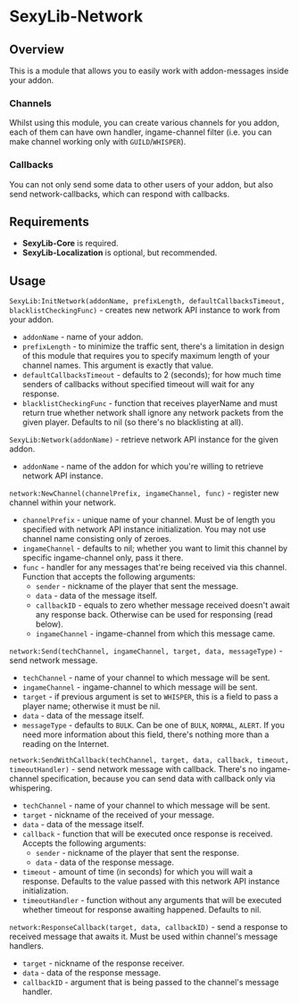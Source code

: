 # SexyLib-Network

## Overview
This is a module that allows you to easily work with addon-messages inside your addon.

### Channels
Whilst using this module, you can create various channels for you addon, each of them can have own handler, ingame-channel filter (i.e. you can make channel working only with `GUILD`/`WHISPER`).

### Callbacks
You can not only send some data to other users of your addon, but also send network-callbacks, which can respond with callbacks.

## Requirements
- **SexyLib-Core** is required.
- **SexyLib-Localization** is optional, but recommended.

## Usage

`SexyLib:InitNetwork(addonName, prefixLength, defaultCallbacksTimeout, blacklistCheckingFunc)` - creates new network API instance to work from your addon.
- `addonName` - name of your addon.
- `prefixLength` - to minimize the traffic sent, there's a limitation in design of this module that requires you to specify maximum length of your channel names. This argument is exactly that value.
- `defaultCallbacksTimeout` - defaults to 2 (seconds); for how much time senders of callbacks without specified timeout will wait for any response.
- `blacklistCheckingFunc` - function that receives playerName and must return true whether network shall ignore any network packets from the given player. Defaults to nil (so there's no blacklisting at all).

`SexyLib:Network(addonName)` - retrieve network API instance for the given addon.
- `addonName` - name of the addon for which you're willing to retrieve network API instance.

`network:NewChannel(channelPrefix, ingameChannel, func)` - register new channel within your network.
- `channelPrefix` - unique name of your channel. Must be of length you specified with network API instance initialization. You may not use channel name consisting only of zeroes.
- `ingameChannel` - defaults to nil; whether you want to limit this channel by specific ingame-channel only, pass it there.
- `func` - handler for any messages that're being received via this channel. Function that accepts the following arguments:
  - `sender` - nickname of the player that sent the message.
  - `data` - data of the message itself.
  - `callbackID` - equals to zero whether message received doesn't await any response back. Otherwise can be used for responsing (read below).
  - `ingameChannel` - ingame-channel from which this message came.

`network:Send(techChannel, ingameChannel, target, data, messageType)` - send network message.
- `techChannel` - name of your channel to which message will be sent.
- `ingameChannel` - ingame-channel to which message will be sent.
- `target` - if previous argument is set to `WHISPER`, this is a field to pass a player name; otherwise it must be nil.
- `data` - data of the message itself.
- `messageType` - defaults to `BULK`. Can be one of `BULK`, `NORMAL`, `ALERT`. If you need more information about this field, there's nothing more than a reading on the Internet.

`network:SendWithCallback(techChannel, target, data, callback, timeout, timeoutHandler)` - send network message with callback. There's no ingame-channel specification, because you can send data with callback only via whispering.
- `techChannel` - name of your channel to which message will be sent.
- `target` - nickname of the received of your message.
- `data` - data of the message itself.
- `callback` - function that will be executed once response is received. Accepts the following arguments:
  - `sender` - nickname of the player that sent the response.
  - `data` - data of the response message.
- `timeout` - amount of time (in seconds) for which you will wait a response. Defaults to the value passed with this network API instance initialization.
- `timeoutHandler` - function without any arguments that will be executed whether timeout for response awaiting happened. Defaults to nil.

`network:ResponseCallback(target, data, callbackID)` - send a response to received message that awaits it. Must be used within channel's message handlers.
- `target` - nickname of the response receiver.
- `data` - data of the response message.
- `callbackID` - argument that is being passed to the channel's message handler.